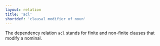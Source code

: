 ```yaml
---
layout: relation
title: 'acl'
shortdef: 'clausal modifier of noun'
---
```


The dependency relation  `acl` stands for finite and non-finite clauses that modify a nominal.
<!-- Interlanguage links updated Út zář 29 18:41:02 CEST 2020 -->
